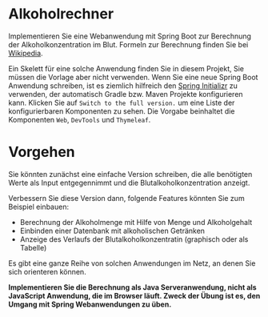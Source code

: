 # Alkoholrechner

Implementieren Sie eine Webanwendung mit Spring Boot zur Berechnung der Alkoholkonzentration im Blut. Formeln zur Berechnung finden Sie bei [Wikipedia](https://de.wikipedia.org/wiki/Blutalkoholkonzentration#Berechnung_der_BAK).

Ein Skelett für eine solche Anwendung finden Sie in diesem Projekt, Sie müssen die Vorlage aber nicht verwenden. Wenn Sie eine neue Spring Boot Anwendung schreiben, ist es ziemlich hilfreich den [Spring Initializr](http://start.spring.io/) zu verwenden, der automatisch Gradle bzw. Maven Projekte konfigurieren kann. Klicken Sie auf `Switch to the full version.` um eine Liste der konfigurierbaren Komponenten zu sehen. Die Vorgabe beinhaltet die Komponenten `Web`, `DevTools` und `Thymeleaf`.

# Vorgehen
Sie könnten zunächst eine einfache Version schreiben, die alle benötigten Werte als Input entgegennimmt und die Blutalkoholkonzentration anzeigt.

Verbessern Sie diese Version dann, folgende Features könnten Sie zum Beispiel einbauen:

* Berechnung der Alkoholmenge mit Hilfe von Menge und Alkoholgehalt
* Einbinden einer Datenbank mit alkoholischen Getränken
* Anzeige des Verlaufs der Blutalkoholkonzentratin (graphisch oder als Tabelle)

Es gibt eine ganze Reihe von solchen Anwendungen im Netz, an denen Sie sich orienteren können.

__Implementieren Sie die Berechnung als Java Serveranwendung, nicht als JavaScript Anwendung, die im Browser läuft. Zweck der Übung ist es, den Umgang mit Spring Webanwendungen zu üben.__
